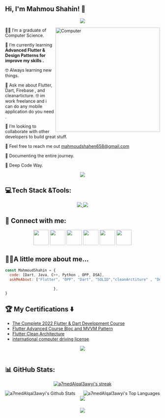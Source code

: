 <h2> Hi, I'm Mahmou Shahin! 👋</h2>

<!-- Typing SVG by DenverCoder1 - https://github.com/DenverCoder1/readme-typing-svg -->
<p align="center">
  <a href="https://github.com/DenverCoder1/readme-typing-svg"><img src="https://readme-typing-svg.herokuapp.com/?lines=Software%20Engineer;Flutter%20developer📱;Always%20learning%20new%20things&font=Fira%20Code&center=true&width=440&height=45&color=2F81F7&vCenter=true&size=22"></a>
</p> 
<img src="https://github.com/lambiengcode/lambiengcode/blob/main/gif/dash.gif?raw=true" width="340px" align="right" alt="Computer">
<p
 
👨‍🎓 I’m a graduate of Computer Science.

🌱 I’m currently learning **Advanced Flutter & Design Patterns for improve my skills .**

🤓 Always learning new things.

💬 Ask me about Flutter, Dart, Firebase , and cleanarticture.
🤓 im work freelance and i can do any mobile application do you need .

🤝 I’m looking to collaborate with other developers to build great stuff.

📧 Feel free to reach me out mahmoudshahen658@gmail.com

📄 Documenting the entire journey.

🫡 Deep Code Way.
<div align="center">
    <img src="https://user-images.githubusercontent.com/73097560/115834477-dbab4500-a447-11eb-908a-139a6edaec5c.gif" />
</div>

## 💻Tech Stack &Tools:
<div align="center">
  <a href="#">
     <img src="https://skillicons.dev/icons?i=dart,flutter,firebase,cpp,java,python,androidstudio,vscode,photoshop,xd,figma,git&theme=dark" />
    <img src="https://skillicons.dev/icons?i=github,postman,googlecloud,mysql,sqlite,html,css,opencv,unity,discord&theme=dark" />
  </a>
 
</div>
  
## 💌 Connect with me:
<p align="center">
<a href = "https://mahmoudshahen658@gmail.com/"><img src="https://img.icons8.com/fluent/48/000000/gmail.png" width="50" height="50" /></a>
<a href ="(https://t.me/Mahmoudshahin1)"><img src="https://img.icons8.com/color/48/000000/telegram-app--v1.png" width="50" height="50" /></a>
<a href = "https://www.linkedin.com/in/mahmoud-shahin-6492a2227/"><img src="https://img.icons8.com/fluent/48/000000/linkedin.png" width="50" height="50" /></a>
<a href = "https://www.facebook.com/mahmodshahen123/"><img src="https://img.icons8.com/fluency/48/000000/facebook.png" width="50" height="50" /></a>
<img src="https://img.icons8.com/color/48/000000/whatsapp--v1.png" width="50" height="50" /></a>
<img src="https:mahmoudshahen8413//img.icons8.com/doodle/48/fa314a/discord-logo.png" width="50" height="50" /></a>
</p>

## 👨‍💻A little more about me...  

```javascript
const MahmoudShahin = {
  code: [Dart, Java, C++, Python , OPP, DSA],
  askMeAbout: ["Flutter", "OPP", "Dart", "SOLID","cleanArctiture" , "DesignPattern"],
 
                      },
}
```

## 🏆 My Certifications :arrow_down:

- [The Complete 2022 Flutter & Dart Development Course](https://www.udemy.com/certificate/UC-bc1a572b-0acc-4c6f-9850-7f4cf6eb29a2/)
- [Flutter Advanced Course Bloc and MVVM Pattern](https://www.udemy.com/certificate/UC-68c20b06-37db-4038-8f04-272af0158ecc/)
- [Flutter Clean Architecture](https://www.udemy.com/certificate/UC-4adb47dc-3a0e-4d50-ac9a-30f675b9e7b7/)
- [international computer driving license](https://programs.edraak.org/learn/specialization/icdlsp-vv2/issue_certificate/?lang=en)



<div align="center">
    <img src="https://user-images.githubusercontent.com/73097560/115834477-dbab4500-a447-11eb-908a-139a6edaec5c.gif" />
</div>
<br>

## 📊 GitHub Stats:


<p align="center">
    <a href="https://github.com/MahmoudShahin/github-readme-streak-stats">
        <img title="🔥 Get streak stats for your profile at git.io/streak-stats" alt="a7medAlqal3awyi's streak" src="https://github-readme-streak-stats.herokuapp.com/?user=a7medAlqal3awyi&theme=black-ice&hide_border=true&stroke=0000&background=060A0CD0"/>
    </a>
  
</p>

<a href="https://github.com/a7medAlqal3awyi/github-readme-stats">
    <img align="left"  alt="a7medAlqal3awyi's Github Stats" src="https://github-readme-stats.vercel.app/api?username=a7medAlqal3awyi&show_icons=true&count_private=true&theme=react&hide_border=true&bg_color=0D1117" /></a>
<a href="https://github.com/a7medAlqal3awyi/github-readme-stats">
    <img align="right" alt="a7medAlqal3awyi's Top Languages" src="https://github-readme-stats.vercel.app/api/top-langs/?username=a7medAlqal3awyi&langs_count=8&count_private=true&layout=compact&theme=react&hide_border=true&bg_color=0D1117" /></a>
<br>



<div align="center">
    <img src="https://user-images.githubusercontent.com/73097560/115834477-dbab4500-a447-11eb-908a-139a6edaec5c.gif" />
</div>


<h3 align="center">
    <img src="https://readme-typing-svg.herokuapp.com/?font=Righteous&size=25&center=true&vCenter=true&width=500&height=70&duration=4000&lines=Thanks+for+visiting!+❤️;I'm+Long+Life+Learner">
</h3>



